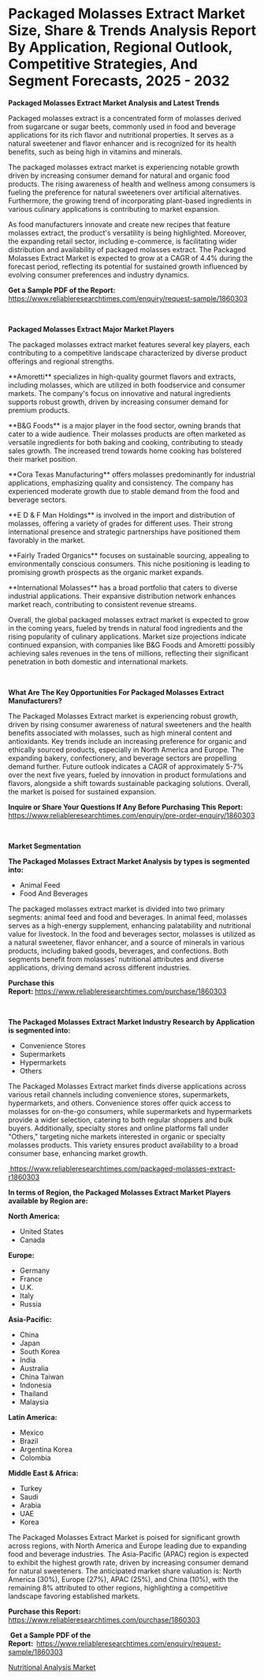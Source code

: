 <p><h1>Packaged Molasses Extract Market Size, Share & Trends Analysis Report By Application, Regional Outlook, Competitive Strategies, And Segment Forecasts, 2025 - 2032</h1></p><p><strong>Packaged Molasses Extract Market Analysis and Latest Trends</strong></p>
<p><p>Packaged molasses extract is a concentrated form of molasses derived from sugarcane or sugar beets, commonly used in food and beverage applications for its rich flavor and nutritional properties. It serves as a natural sweetener and flavor enhancer and is recognized for its health benefits, such as being high in vitamins and minerals.</p><p>The packaged molasses extract market is experiencing notable growth driven by increasing consumer demand for natural and organic food products. The rising awareness of health and wellness among consumers is fueling the preference for natural sweeteners over artificial alternatives. Furthermore, the growing trend of incorporating plant-based ingredients in various culinary applications is contributing to market expansion.</p><p>As food manufacturers innovate and create new recipes that feature molasses extract, the product's versatility is being highlighted. Moreover, the expanding retail sector, including e-commerce, is facilitating wider distribution and availability of packaged molasses extract. The Packaged Molasses Extract Market is expected to grow at a CAGR of 4.4% during the forecast period, reflecting its potential for sustained growth influenced by evolving consumer preferences and industry dynamics.</p></p>
<p><strong>Get a Sample PDF of the Report:&nbsp;</strong> <a href="https://www.reliableresearchtimes.com/enquiry/request-sample/1860303?utm_campaign=2007&utm_medium=2&utm_source=Github&utm_content=ia&utm_term=14022025&utm_id=packaged-molasses-extract">https://www.reliableresearchtimes.com/enquiry/request-sample/1860303</a></p>
<p>&nbsp;</p>
<p><strong>Packaged Molasses Extract Major Market Players</strong></p>
<p><p>The packaged molasses extract market features several key players, each contributing to a competitive landscape characterized by diverse product offerings and regional strengths.</p><p>**Amoretti** specializes in high-quality gourmet flavors and extracts, including molasses, which are utilized in both foodservice and consumer markets. The company's focus on innovative and natural ingredients supports robust growth, driven by increasing consumer demand for premium products. </p><p>**B&G Foods** is a major player in the food sector, owning brands that cater to a wide audience. Their molasses products are often marketed as versatile ingredients for both baking and cooking, contributing to steady sales growth. The increased trend towards home cooking has bolstered their market position.</p><p>**Cora Texas Manufacturing** offers molasses predominantly for industrial applications, emphasizing quality and consistency. The company has experienced moderate growth due to stable demand from the food and beverage sectors.</p><p>**E D & F Man Holdings** is involved in the import and distribution of molasses, offering a variety of grades for different uses. Their strong international presence and strategic partnerships have positioned them favorably in the market.</p><p>**Fairly Traded Organics** focuses on sustainable sourcing, appealing to environmentally conscious consumers. This niche positioning is leading to promising growth prospects as the organic market expands.</p><p>**International Molasses** has a broad portfolio that caters to diverse industrial applications. Their expansive distribution network enhances market reach, contributing to consistent revenue streams.</p><p>Overall, the global packaged molasses extract market is expected to grow in the coming years, fueled by trends in natural food ingredients and the rising popularity of culinary applications. Market size projections indicate continued expansion, with companies like B&G Foods and Amoretti possibly achieving sales revenues in the tens of millions, reflecting their significant penetration in both domestic and international markets.</p></p>
<p>&nbsp;</p>
<p><strong>What Are The Key Opportunities For Packaged Molasses Extract Manufacturers?</strong></p>
<p><p>The Packaged Molasses Extract market is experiencing robust growth, driven by rising consumer awareness of natural sweeteners and the health benefits associated with molasses, such as high mineral content and antioxidants. Key trends include an increasing preference for organic and ethically sourced products, especially in North America and Europe. The expanding bakery, confectionery, and beverage sectors are propelling demand further. Future outlook indicates a CAGR of approximately 5-7% over the next five years, fueled by innovation in product formulations and flavors, alongside a shift towards sustainable packaging solutions. Overall, the market is poised for sustained expansion.</p></p>
<p><strong>Inquire or Share Your Questions If Any Before Purchasing This Report:</strong> <a href="https://www.reliableresearchtimes.com/enquiry/pre-order-enquiry/1860303?utm_campaign=2007&utm_medium=2&utm_source=Github&utm_content=ia&utm_term=14022025&utm_id=packaged-molasses-extract">https://www.reliableresearchtimes.com/enquiry/pre-order-enquiry/1860303</a></p>
<p>&nbsp;</p>
<p><strong>Market Segmentation</strong></p>
<p><strong>The Packaged Molasses Extract Market Analysis by types is segmented into:</strong></p>
<p><ul><li>Animal Feed</li><li>Food And Beverages</li></ul></p>
<p><p>The packaged molasses extract market is divided into two primary segments: animal feed and food and beverages. In animal feed, molasses serves as a high-energy supplement, enhancing palatability and nutritional value for livestock. In the food and beverages sector, molasses is utilized as a natural sweetener, flavor enhancer, and a source of minerals in various products, including baked goods, beverages, and confections. Both segments benefit from molasses' nutritional attributes and diverse applications, driving demand across different industries.</p></p>
<p><strong>Purchase this Report:&nbsp;</strong><a href="https://www.reliableresearchtimes.com/purchase/1860303?utm_campaign=2007&utm_medium=2&utm_source=Github&utm_content=ia&utm_term=14022025&utm_id=packaged-molasses-extract">https://www.reliableresearchtimes.com/purchase/1860303</a></p>
<p>&nbsp;</p>
<p><strong>The Packaged Molasses Extract Market Industry Research by Application is segmented into:</strong></p>
<p><ul><li>Convenience Stores</li><li>Supermarkets</li><li>Hypermarkets</li><li>Others</li></ul></p>
<p><p>The Packaged Molasses Extract market finds diverse applications across various retail channels including convenience stores, supermarkets, hypermarkets, and others. Convenience stores offer quick access to molasses for on-the-go consumers, while supermarkets and hypermarkets provide a wider selection, catering to both regular shoppers and bulk buyers. Additionally, specialty stores and online platforms fall under "Others," targeting niche markets interested in organic or specialty molasses products. This variety ensures product availability to a broad consumer base, enhancing market growth.</p></p>
<p><a href="https://www.reliableresearchtimes.com/packaged-molasses-extract-r1860303?utm_campaign=2007&utm_medium=2&utm_source=Github&utm_content=ia&utm_term=14022025&utm_id=packaged-molasses-extract">&nbsp;https://www.reliableresearchtimes.com/packaged-molasses-extract-r1860303</a></p>
<p><strong>In terms of Region, the Packaged Molasses Extract Market Players available by Region are:</strong></p>
<p>
    <p> <strong> North America: </strong>
        <ul>
            <li>United States</li>
            <li>Canada</li>
        </ul>
        </p> 
    <p> <strong> Europe: </strong>
        <ul>
            <li>Germany</li>
            <li>France</li>
            <li>U.K.</li>
            <li>Italy</li>
            <li>Russia</li>
        </ul>
        </p> 
    <p> <strong> Asia-Pacific: </strong>
        <ul>
            <li>China</li>
            <li>Japan</li>
            <li>South Korea</li>
            <li>India</li>
            <li>Australia</li>
            <li>China Taiwan</li>
            <li>Indonesia</li>
            <li>Thailand</li>
            <li>Malaysia</li>
        </ul>
        </p> 
    <p> <strong> Latin America: </strong>
        <ul>
            <li>Mexico</li>
            <li>Brazil</li>
            <li>Argentina Korea</li>
            <li>Colombia</li>
        </ul>
        </p> 
    <p> <strong> Middle East & Africa: </strong>
        <ul>
            <li>Turkey</li>
            <li>Saudi</li>
            <li>Arabia</li>
            <li>UAE</li>
            <li>Korea</li>
        </ul>
    </p>
    </p>
<p><p>The Packaged Molasses Extract Market is poised for significant growth across regions, with North America and Europe leading due to expanding food and beverage industries. The Asia-Pacific (APAC) region is expected to exhibit the highest growth rate, driven by increasing consumer demand for natural sweeteners. The anticipated market share valuation is: North America (30%), Europe (27%), APAC (25%), and China (10%), with the remaining 8% attributed to other regions, highlighting a competitive landscape favoring established markets.</p></p>
<p><strong>Purchase this Report: </strong><a href="https://www.reliableresearchtimes.com/purchase/1860303?utm_campaign=2007&utm_medium=2&utm_source=Github&utm_content=ia&utm_term=14022025&utm_id=packaged-molasses-extract">https://www.reliableresearchtimes.com/purchase/1860303</a></p>
<p>&nbsp;<strong>Get a Sample PDF of the Report:&nbsp;&nbsp;</strong><a href="https://www.reliableresearchtimes.com/enquiry/request-sample/1860303?utm_campaign=2007&utm_medium=2&utm_source=Github&utm_content=ia&utm_term=14022025&utm_id=packaged-molasses-extract">https://www.reliableresearchtimes.com/enquiry/request-sample/1860303</a></p>
<p><strong></strong></p>
<p><p><a href="https://github.com/angelajermaine/Market-Research-Report-List-6/blob/main/nutritional-analysis-market.md?utm_campaign=2007&utm_medium=2&utm_source=Github&utm_content=ia&utm_term=14022025&utm_id=packaged-molasses-extract">Nutritional Analysis Market</a></p></p>
